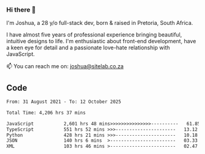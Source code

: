 ### Hi there 👋

I'm Joshua, a 28 y/o full-stack dev, born & raised in Pretoria, South Africa. 

I have almost five years of professional experience bringing beautiful, intuitive designs to life. I'm enthusiastic about front-end development, have a keen eye for detail and a passionate love-hate relationship with JavaScript.

📫 You can reach me on: joshua@sitelab.co.za

## **Code**

<!--START_SECTION:waka-->

```txt
From: 31 August 2021 - To: 12 October 2025

Total Time: 4,206 hrs 37 mins

JavaScript           2,601 hrs 48 mins>>>>>>>>>>>>>>>----------   61.85 %
TypeScript           551 hrs 52 mins >>>----------------------   13.12 %
Python               428 hrs 21 mins >>>----------------------   10.18 %
JSON                 140 hrs 6 mins  >------------------------   03.33 %
XML                  103 hrs 46 mins >------------------------   02.47 %
```

<!--END_SECTION:waka-->
